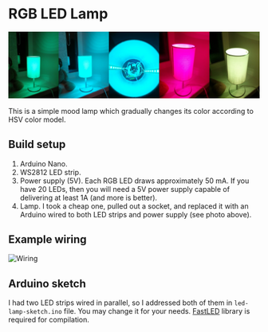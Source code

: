 # RGB LED Lamp

![RGB LED Lamp](./photo.jpg "RGB LED Lamp")

This is a simple mood lamp which gradually changes its color according to HSV color model.

## Build setup

1. Arduino Nano.
2. WS2812 LED strip.
3. Power supply (5V). Each RGB LED draws approximately 50 mA. If you have 20 LEDs, then you will need a 5V power supply capable of delivering at least 1A (and more is better).
4. Lamp. I took a cheap one, pulled out a socket, and replaced it with an Arduino wired to both LED strips and power supply (see photo above).

## Example wiring

![Wiring](https://4.bp.blogspot.com/-STrYN5mj_KU/V-alOmqcnmI/AAAAAAAABQY/kidrliebA443buVZqvnv9skYvfL-S1JaACLcB/s1600/arduino_usb_and_extrenal_power_ws2812.jpg "Wiring")

## Arduino sketch

I had two LED strips wired in parallel, so I addressed both of them in `led-lamp-sketch.ino` file. You may change it for your needs. [FastLED](https://github.com/FastLED/FastLED) library is required for compilation.

